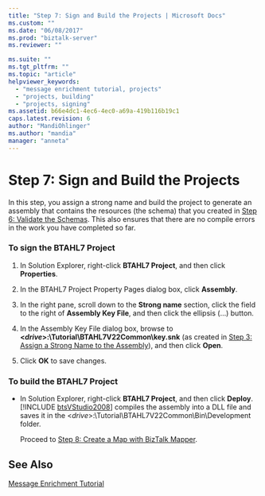 ```yaml
---
title: "Step 7: Sign and Build the Projects | Microsoft Docs"
ms.custom: ""
ms.date: "06/08/2017"
ms.prod: "biztalk-server"
ms.reviewer: ""

ms.suite: ""
ms.tgt_pltfrm: ""
ms.topic: "article"
helpviewer_keywords: 
  - "message enrichment tutorial, projects"
  - "projects, building"
  - "projects, signing"
ms.assetid: b66e4dc1-4ec6-4ec0-a69a-419b116b19c1
caps.latest.revision: 6
author: "MandiOhlinger"
ms.author: "mandia"
manager: "anneta"
---
```

# Step 7: Sign and Build the Projects
In this step, you assign a strong name and build the project to generate an assembly that contains the resources (the schema) that you created in [Step 6: Validate the Schemas](../../adapters-and-accelerators/accelerator-hl7/step-6-validate-the-schemas.md). This also ensures that there are no compile errors in the work you have completed so far.  
  
### To sign the BTAHL7 Project  
  
1.  In Solution Explorer, right-click **BTAHL7 Project**, and then click **Properties**.  
  
2.  In the BTAHL7 Project Property Pages dialog box, click **Assembly**.  
  
3.  In the right pane, scroll down to the **Strong name** section, click the field to the right of **Assembly Key File**, and then click the ellipsis (…) button.  
  
4.  In the Assembly Key File dialog box, browse to **\<*drive*\>:\Tutorial\BTAHL7V22Common\key.snk** (as created in [Step 3: Assign a Strong Name to the Assembly](../../adapters-and-accelerators/accelerator-hl7/step-3-assign-a-strong-name-to-the-assembly.md)), and then click **Open**.  
  
5.  Click **OK** to save changes.  
  
### To build the BTAHL7 Project  
  
- In Solution Explorer, right-click <strong>BTAHL7 Project</strong>, and then click <strong>Deploy</strong>. [!INCLUDE [btsVStudio2008](../../includes/btsvstudio2008-md.md)] compiles the assembly into a DLL file and saves it in the \<<em>drive</em>\>:\Tutorial\BTAHL7V22Common\Bin\Development folder.  
  
  Proceed to [Step 8: Create a Map with BizTalk Mapper](../../adapters-and-accelerators/accelerator-hl7/step-8-create-a-map-with-biztalk-mapper.md).  
  
## See Also  
 [Message Enrichment Tutorial](../../adapters-and-accelerators/accelerator-hl7/message-enrichment-tutorial.md)